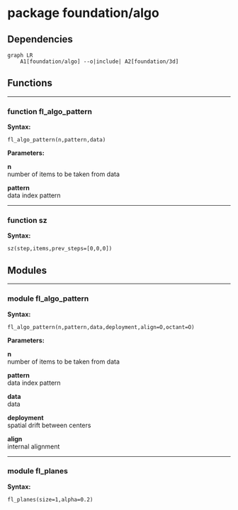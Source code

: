 # package foundation/algo


## Dependencies

```mermaid
graph LR
    A1[foundation/algo] --o|include| A2[foundation/3d]
```

## Functions


---

### function fl_algo_pattern

__Syntax:__

    fl_algo_pattern(n,pattern,data)

__Parameters:__

__n__  
number of items to be taken from data

__pattern__  
data index pattern


---

### function sz

__Syntax:__

    sz(step,items,prev_steps=[0,0,0])

## Modules


---

### module fl_algo_pattern

__Syntax:__

    fl_algo_pattern(n,pattern,data,deployment,align=O,octant=O)

__Parameters:__

__n__  
number of items to be taken from data

__pattern__  
data index pattern

__data__  
data

__deployment__  
spatial drift between centers

__align__  
internal alignment


---

### module fl_planes

__Syntax:__

    fl_planes(size=1,alpha=0.2)

